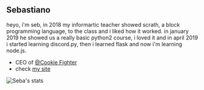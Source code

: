 ## Sebastiano

heyo, i'm seb, in 2018 my informartic teacher showed scrath, a block programming language, to the class and i liked how it worked.
in january 2019 he showed us a really basic python2 course, i loved it and in april 2019 i started learning discord.py, then i learned flask and now i'm learning node.js.

- CEO of [@Cookie Fighter](https://github.com/CookieFighter/)
- check [my site](https://www.seba.gq/index.html)

![Seba's stats](https://github-readme-stats.vercel.app/api?username=ssebastianoo&theme=tokyonight) 
